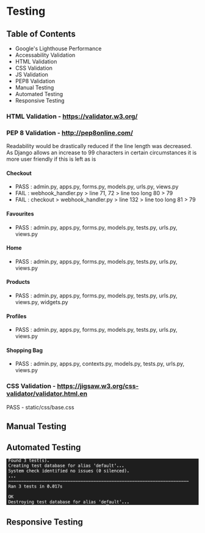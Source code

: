 # Testing

## Table of Contents

- Google's Lighthouse Performance
- Accessability Validation
- HTML Validation
- CSS Validation
- JS Validation
- PEP8 Validation
- Manual Testing
- Automated Testing
- Responsive Testing

### HTML Validation - https://validator.w3.org/


### PEP 8 Validation - http://pep8online.com/

Readability would be drastically reduced if the line length was decreased. As Django allows an increase to 99 characters in certain circumstances it is more user friendly if this is left as is

#### Checkout
- PASS : admin.py, apps.py, forms.py, models.py, urls.py, views.py
- FAIL : webhook_handler.py > line 71, 72 > line too long 80 > 79
- FAIL : checkout > webhook_handler.py > line 132 > line too long 81 > 79

#### Favourites
- PASS : admin.py, apps.py, forms.py, models.py, tests.py, urls.py, views.py

#### Home
- PASS : admin.py, apps.py, forms.py, models.py, tests.py, urls.py, views.py

#### Products
- PASS : admin.py, apps.py, forms.py, models.py, tests.py, urls.py, views.py, widgets.py

#### Profiles
- PASS : admin.py, apps.py, forms.py, models.py, tests.py, urls.py, views.py

#### Shopping Bag
- PASS : admin.py, apps.py, contexts.py, models.py, tests.py, urls.py, views.py

### CSS Validation - https://jigsaw.w3.org/css-validator/validator.html.en
PASS - static/css/base.css


## Manual Testing


## Automated Testing

![Business Model](./media/test_urls.png "Title")

## Responsive Testing
